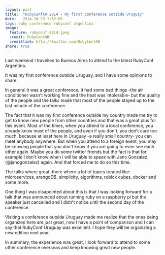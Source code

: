 ```yaml
---
layout: post
title:  "RubyConfAR 2014 - My first conference outside Uruguay"
date:   2014-10-28 1:52:00
tags: ruby conference rubyconf argentina
image:
  feature: rubyconf-2014.jpeg
  credit: RubyConfAR
  creditlink: http://twitter.com/RubyConfAR
share: true
---
```


Last weekend I travelled to Buenos Aires to attend to the latest RubyConf Argentina.

It was my first conference outside Uruguay, and I have some opinions to share.

In general it was a great conference, it had some bad things -the air conditioner
wasn't working fine and the heat was intolerable- but the quality of the people
and the talks made that most of the people stayed up to the last minute of the conference.

The fact that it was my first conference outside my country made me try to get
to know new people from other countries and that was a great plus for this event.
Most of the times, when you attend to a local conference, you already know most
of the people, and even if you don't, you don't care too much, because at least
here in Uruguay -a really small country- you can meet anybody anywhere. But when
you attend to a foreign event, you may be knowing people that you don't know if
you are going to even see each other again. Maybe you do some twitter friends but
the fact is that for example I don't know when I will be able to speak with
Jano Gonzalez (@janogonzalez) again. And that forced me to do so this time.

The talks where great, there where a lot of topics treated like: microservices,
arangoDB, simplicity, algorithms, rubick cubes, docker and some more.

One thing I was disapointed about this is that I was looking forward for a talk
that was announced about running ruby on a raspberry pi but the speaker just
cancelled and I didn't notice until the second day of the conference.

Visiting a conference outside Uruguay made me realize that the ones being
organized here are just great, now I have a point of comparison and I can say
that RubyConf Uruguay was excellent. I hope they will be organizing a new edition
next year.

In summary, the experience was great, I look forward to attend to some other
conference overseas and keep knowing great new people.
